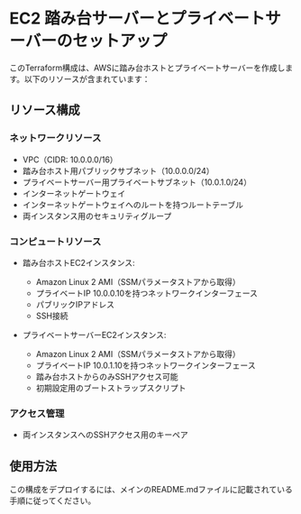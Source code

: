 # EC2 踏み台サーバーとプライベートサーバーのセットアップ

このTerraform構成は、AWSに踏み台ホストとプライベートサーバーを作成します。以下のリソースが含まれています：

## リソース構成

### ネットワークリソース
- VPC（CIDR: 10.0.0.0/16）
- 踏み台ホスト用パブリックサブネット（10.0.0.0/24）
- プライベートサーバー用プライベートサブネット（10.0.1.0/24）
- インターネットゲートウェイ
- インターネットゲートウェイへのルートを持つルートテーブル
- 両インスタンス用のセキュリティグループ

### コンピュートリソース
- 踏み台ホストEC2インスタンス:
  - Amazon Linux 2 AMI（SSMパラメータストアから取得）
  - プライベートIP 10.0.0.10を持つネットワークインターフェース
  - パブリックIPアドレス
  - SSH接続

- プライベートサーバーEC2インスタンス:
  - Amazon Linux 2 AMI（SSMパラメータストアから取得）
  - プライベートIP 10.0.1.10を持つネットワークインターフェース
  - 踏み台ホストからのみSSHアクセス可能
  - 初期設定用のブートストラップスクリプト

### アクセス管理
- 両インスタンスへのSSHアクセス用のキーペア

## 使用方法

この構成をデプロイするには、メインのREADME.mdファイルに記載されている手順に従ってください。